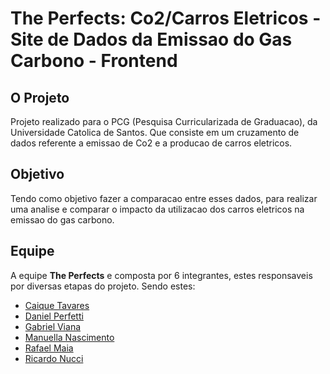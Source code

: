 # The Perfects: Co2/Carros Eletricos - Site de Dados da Emissao do Gas Carbono - Frontend
## O Projeto
Projeto realizado para o PCG (Pesquisa Curricularizada de Graduacao), da Universidade Catolica de Santos. Que consiste em um cruzamento de dados referente a emissao de Co2 e a producao de carros eletricos.
## Objetivo
Tendo como objetivo fazer a comparacao entre esses dados, para realizar uma analise e comparar o impacto da utilizacao dos carros eletricos na emissao do gas carbono. 
## Equipe
A equipe **The Perfects** e composta por 6 integrantes, estes responsaveis por diversas etapas do projeto. Sendo estes:

- [Caique Tavares](https://github.com/CaiqueTavares1)
- [Daniel Perfetti](https://github.com/DanielPerfetti)
- [Gabriel Viana](https://github.com/viana4417)
- [Manuella Nascimento](https://github.com/manunasci)
- [Rafael Maia]()
- [Ricardo Nucci](https://github.com/NucciRicardo)
